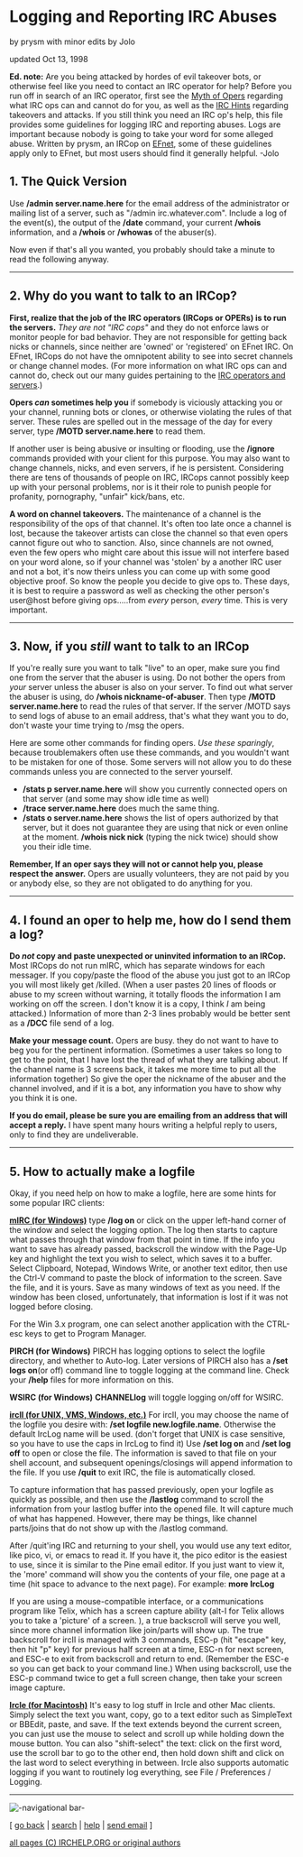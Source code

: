 # Logging and Reporting IRC Abuses

by prysm with minor edits by Jolo

updated Oct 13, 1998

**Ed. note:** Are you being attacked by hordes of evil takeover bots, or otherwise feel like you need to contact an IRC operator for help? Before you run off in search of an IRC operator, first see the [Myth of Opers](/irchelp/ircd/opermyth.html) regarding what IRC ops can and cannot do for you, as well as the [IRC Hints](hints.html) regarding takeovers and attacks. If you still think you need an IRC op's help, this file provides some guidelines for logging IRC and reporting abuses. Logs are important because nobody is going to take your word for some alleged abuse. Written by prysm, an IRCop on [EFnet](http://www.efnet.org/), some of these guidelines apply only to EFnet, but most users should find it generally helpful. -Jolo

## 1. The Quick Version

Use **/admin server.name.here** for the email address of the administrator or
mailing list of a server, such as "/admin irc.whatever.com". Include a log of
the event(s), the output of the **/date** command, your current **/whois**
information, and a **/whois** or **/whowas** of the abuser(s).

Now even if that's all you wanted, you probably should take a minute to read
the following anyway.

* * *

## 2. Why do you want to talk to an IRCop?

**First, realize that the job of the IRC operators (IRCops or OPERs) is to run the servers.** _They are not "IRC cops"_ and they do not enforce laws or monitor people for bad behavior. They are not responsible for getting back nicks or channels, since neither are 'owned' or 'registered' on EFnet IRC. On EFnet, IRCops do not have the omnipotent ability to see into secret channels or change channel modes. (For more information on what IRC ops can and cannot do, check out our many guides pertaining to the [IRC operators and servers](/irchelp/ircd/).)

**Opers _can_ sometimes help you** if somebody is viciously attacking you or your channel, running bots or clones, or otherwise violating the rules of that server. These rules are spelled out in the message of the day for every server, type **/MOTD server.name.here** to read them.

If another user is being abusive or insulting or flooding, use the **/ignore**
commands provided with your client for this purpose. You may also want to
change channels, nicks, and even servers, if he is persistent. Considering
there are tens of thousands of people on IRC, IRCops cannot possibly keep up
with your personal problems, nor is it their role to punish people for
profanity, pornography, "unfair" kick/bans, etc.

**A word on channel takeovers.** The maintenance of a channel is the responsibility of the ops of that channel. It's often too late once a channel is lost, because the takeover artists can close the channel so that even opers cannot figure out who to sanction. Also, since channels are not owned, even the few opers who might care about this issue will not interfere based on your word alone, so if your channel was 'stolen' by a another IRC user and not a bot, it's now theirs unless you can come up with some good objective proof. So know the people you decide to give ops to. These days, it is best to require a password as well as checking the other person's user@host before giving ops.....from _every_ person, _every_ time. This is very important.

* * *

## 3. Now, if you _still_ want to talk to an IRCop

If you're really sure you want to talk "live" to an oper, make sure you find
one from the server that the abuser is using. Do not bother the opers from
_your_ server unless the abuser is also on your server. To find out what
server the abuser is using, do **/whois nickname-of-abuser**. Then type
**/MOTD server.name.here** to read the rules of that server. If the server
/MOTD says to send logs of abuse to an email address, that's what they want
you to do, don't waste your time trying to /msg the opers.

Here are some other commands for finding opers. _Use these sparingly_, because
troublemakers often use these commands, and you wouldn't want to be mistaken
for one of those. Some servers will not allow you to do these commands unless
you are connected to the server yourself.

  * **/stats p server.name.here** will show you currently connected opers on that server (and some may show idle time as well) 
  * **/trace server.name.here** does much the same thing. 
  * **/stats o server.name.here** shows the list of opers authorized by that server, but it does not guarantee they are using that nick or even online at the moment. **/whois nick nick** (typing the nick twice) should show you their idle time. 

**Remember, If an oper says they will not or cannot help you, please respect the answer.** Opers are usually volunteers, they are not paid by you or anybody else, so they are not obligated to do anything for you.

* * *

## 4. I found an oper to help me, how do I send them a log?

**Do _not_ copy and paste unexpected or uninvited information to an IRCop.**     Most IRCops do not run mIRC, which has separate windows for each messager. If you copy/paste the flood of the abuse you just got to an IRCop you will most likely get /killed. (When a user pastes 20 lines of floods or abuse to my screen without warning, it totally floods the information I am working on off the screen. I don't know it is a copy, I think _I_ am being attacked.) Information of more than 2-3 lines probably would be better sent as a **/DCC** file send of a log.

**Make your message count.**     Opers are busy. they do not want to have to beg you for the pertinent information. (Sometimes a user takes so long to get to the point, that I have lost the thread of what they are talking about. If the channel name is 3 screens back, it takes me more time to put all the information together) So give the oper the nickname of the abuser and the channel involved, and if it is a bot, any information you have to show why you think it is one.

**If you do email, please be sure you are emailing from an address that will accept a reply.**     I have spent many hours writing a helpful reply to users, only to find they are undeliverable.

* * *

## 5. How to actually make a logfile

Okay, if you need help on how to make a logfile, here are some hints for some
popular IRC clients:

**[mIRC (for Windows)](/irchelp/mirc/)**     type **/log on** or click on the upper left-hand corner of the window and select the logging option. The log then starts to capture what passes through that window from that point in time. If the info you want to save has already passed, backscroll the window with the Page-Up key and highlight the text you wish to select, which saves it to a buffer. Select Clipboard, Notepad, Windows Write, or another text editor, then use the Ctrl-V command to paste the block of information to the screen. Save the file, and it is yours. Save as many windows of text as you need. If the window has been closed, unfortunately, that information is lost if it was not logged before closing.

For the Win 3.x program, one can select another application with the CTRL-esc
keys to get to Program Manager.

**PIRCH (for Windows)**     PIRCH has logging options to select the logfile directory, and whether to Auto-log. Later versions of PIRCH also has a **/set logs on**(or off) command line to toggle logging at the command line. Check your **/help** files for more information on this.

**WSIRC (for Windows)**     **CHANNELlog** will toggle logging on/off for WSIRC.

**[ircII (for UNIX, VMS, Windows, etc.)](/irchelp/ircii/)**     For ircII, you may choose the name of the logfile you desire with: **/set logfile new.logfile.name**. Otherwise the default IrcLog name will be used. (don't forget that UNIX is case sensitive, so you have to use the caps in IrcLog to find it) Use **/set log on** and **/set log off** to open or close the file. The information is saved to that file on your shell account, and subsequent openings/closings will append information to the file. If you use **/quit** to exit IRC, the file is automatically closed.

To capture information that has passed previously, open your logfile as
quickly as possible, and then use the **/lastlog** command to scroll the
information from your lastlog buffer into the opened file. It will capture
much of what has happened. However, there may be things, like channel
parts/joins that do not show up with the /lastlog command.

After /quit'ing IRC and returning to your shell, you would use any text
editor, like pico, vi, or emacs to read it. If you have it, the pico editor is
the easiest to use, since it is similar to the Pine email editor. If you just
want to view it, the 'more' command will show you the contents of your file,
one page at a time (hit space to advance to the next page). For example:
**more IrcLog**

If you are using a mouse-compatible interface, or a communications program
like Telix, which has a screen capture ability (alt-I for Telix allows you to
take a 'picture' of a screen. ), a true backscroll will serve you well, since
more channel information like join/parts will show up. The true backscroll for
ircII is managed with 3 commands, ESC-p (hit "escape" key, then hit "p" key)
for previous half screen at a time, ESC-n for next screen, and ESC-e to exit
from backscroll and return to end. (Remember the ESC-e so you can get back to
your command line.) When using backscroll, use the ESC-p command twice to get
a full screen change, then take your screen image capture.

**[Ircle (for Macintosh)](/irchelp/macintosh/)**     It's easy to log stuff in Ircle and other Mac clients. Simply select the text you want, copy, go to a text editor such as SimpleText or BBEdit, paste, and save. If the text extends beyond the current screen, you can just use the mouse to select and scroll up while holding down the mouse button. You can also "shift-select" the text: click on the first word, use the scroll bar to go to the other end, then hold down shift and click on the last word to select everything in between. Ircle also supports automatic logging if you want to routinely log everything, see File / Preferences / Logging.

* * *

![-navigational bar-](/irchelp/Pix/ihnavbar.gif)

[ [go back](/irchelp/) | [search](/irchelp/search_engine.cgi) |
[help](/irchelp/help.html) | [send email](/irchelp/mail.cgi) ]

[all pages (C) IRCHELP.ORG or original authors](/irchelp/credit.html)

